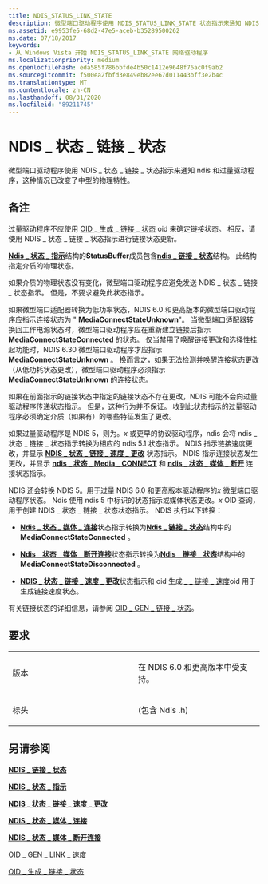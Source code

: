 ```yaml
---
title: NDIS_STATUS_LINK_STATE
description: 微型端口驱动程序使用 NDIS_STATUS_LINK_STATE 状态指示来通知 NDIS 和过量驱动程序的物理特性发生了变化。
ms.assetid: e9953fe5-68d2-47e5-aceb-b35289500262
ms.date: 07/18/2017
keywords:
- 从 Windows Vista 开始 NDIS_STATUS_LINK_STATE 网络驱动程序
ms.localizationpriority: medium
ms.openlocfilehash: eda585f786bbfde4b50c1412e9648f76ac0f9ab2
ms.sourcegitcommit: f500ea2fbfd3e849eb82ee67d011443bff3e2b4c
ms.translationtype: MT
ms.contentlocale: zh-CN
ms.lasthandoff: 08/31/2020
ms.locfileid: "89211745"
---
```

# <a name="ndis_status_link_state"></a>NDIS \_ 状态 \_ 链接 \_ 状态


微型端口驱动程序使用 NDIS \_ 状态 \_ 链接 \_ 状态指示来通知 ndis 和过量驱动程序，这种情况已改变了中型的物理特性。

<a name="remarks"></a>备注
-------

过量驱动程序不应使用 [OID \_ 生成 \_ 链接 \_ 状态](./oid-gen-link-state.md) oid 来确定链接状态。 相反，请使用 NDIS \_ 状态 \_ 链接 \_ 状态指示进行链接状态更新。

[**Ndis \_ 状态 \_ 指示**](/windows-hardware/drivers/ddi/ndis/ns-ndis-_ndis_status_indication)结构的**StatusBuffer**成员包含[**ndis \_ 链接 \_ 状态**](/windows-hardware/drivers/ddi/ntddndis/ns-ntddndis-_ndis_link_state)结构。 此结构指定介质的物理状态。

如果介质的物理状态没有变化，微型端口驱动程序应避免发送 NDIS \_ 状态 \_ 链接 \_ 状态指示。 但是，不要求避免此状态指示。

如果微型端口适配器转换为低功率状态，NDIS 6.0 和更高版本的微型端口驱动程序应指示连接状态为 " **MediaConnectStateUnknown**"。 当微型端口适配器转换回工作电源状态时，微型端口驱动程序应在重新建立链接后指示 **MediaConnectStateConnected** 的状态。 仅当禁用了唤醒链接更改和选择性挂起功能时，NDIS 6.30 微型端口驱动程序才应指示 **MediaConnectStateUnknown** 。 换而言之，如果无法检测并唤醒连接状态更改（从低功耗状态更改），微型端口驱动程序必须指示 **MediaConnectStateUnknown** 的连接状态。

如果在前面指示的链接状态中指定的链接状态不存在更改，NDIS 可能不会向过量驱动程序传递状态指示。 但是，这种行为并不保证。 收到此状态指示的过量驱动程序必须确定介质（如果有）的哪些特征发生了更改。

如果过量驱动程序是 NDIS 5，则为。*x* 或更早的协议驱动程序，ndis 会将 ndis \_ 状态 \_ 链接 \_ 状态指示转换为相应的 ndis 5.1 状态指示。 NDIS 指示链接速度更改，并显示 [**NDIS \_ 状态 \_ 链接 \_ 速度 \_ 更改**](ndis-status-link-speed-change.md) 状态指示。 NDIS 指示连接状态发生更改，并显示 [**ndis \_ 状态 \_ Media \_ CONNECT**](ndis-status-media-connect.md) 和 [**ndis \_ 状态 \_ 媒体 \_ 断开**](ndis-status-media-disconnect.md) 连接状态指示。

NDIS 还会转换 NDIS 5。用于过量 NDIS 6.0 和更高版本驱动程序的*x* 微型端口驱动程序状态。 Ndis 使用 ndis 5 中标识的状态指示或媒体状态更改。*x* OID 查询，用于创建 NDIS \_ 状态 \_ 链接 \_ 状态状态指示。 NDIS 执行以下转换：

-   [**Ndis \_ 状态 \_ 媒体 \_ 连接**](ndis-status-media-connect.md)状态指示转换为[**Ndis \_ 链接 \_ 状态**](/windows-hardware/drivers/ddi/ntddndis/ns-ntddndis-_ndis_link_state)结构中的**MediaConnectStateConnected** 。

-   [**Ndis \_ 状态 \_ 媒体 \_ 断开连接**](ndis-status-media-disconnect.md)状态指示转换为[**Ndis \_ 链接 \_ 状态**](/windows-hardware/drivers/ddi/ntddndis/ns-ntddndis-_ndis_link_state)结构中的**MediaConnectStateDisconnected** 。

-   [**NDIS \_ 状态 \_ 链接 \_ 速度 \_ 更改**](ndis-status-link-speed-change.md)状态指示和 oid 生成[ \_ \_ 链接 \_ 速度](./oid-gen-link-speed.md)oid 用于生成链接速度状态。

有关链接状态的详细信息，请参阅 [OID \_ GEN \_ 链接 \_ 状态](./oid-gen-link-state.md)。

<a name="requirements"></a>要求
------------

<table>
<colgroup>
<col width="50%" />
<col width="50%" />
</colgroup>
<tbody>
<tr class="odd">
<td><p>版本</p></td>
<td><p>在 NDIS 6.0 和更高版本中受支持。</p></td>
</tr>
<tr class="even">
<td><p>标头</p></td>
<td> (包含 Ndis .h) </td>
</tr>
</tbody>
</table>

## <a name="see-also"></a>另请参阅


[**NDIS \_ 链接 \_ 状态**](/windows-hardware/drivers/ddi/ntddndis/ns-ntddndis-_ndis_link_state)

[**NDIS \_ 状态 \_ 指示**](/windows-hardware/drivers/ddi/ndis/ns-ndis-_ndis_status_indication)

[**NDIS \_ 状态 \_ 链接 \_ 速度 \_ 更改**](ndis-status-link-speed-change.md)

[**NDIS \_ 状态 \_ 媒体 \_ 连接**](ndis-status-media-connect.md)

[**NDIS \_ 状态 \_ 媒体 \_ 断开连接**](ndis-status-media-disconnect.md)

[OID \_ GEN \_ LINK \_ 速度](./oid-gen-link-speed.md)

[OID \_ 生成 \_ 链接 \_ 状态](./oid-gen-link-state.md)

 

